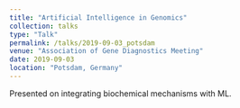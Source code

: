 ```yaml
---
title: "Artificial Intelligence in Genomics"
collection: talks
type: "Talk"
permalink: /talks/2019-09-03_potsdam
venue: "Association of Gene Diagnostics Meeting"
date: 2019-09-03
location: "Potsdam, Germany"
---
```


Presented on integrating biochemical mechanisms with ML.
